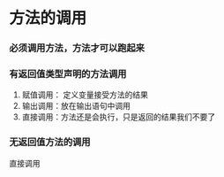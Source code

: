 # 方法的调用

### 必须调用方法，方法才可以跑起来

### 有返回值类型声明的方法调用

1. 赋值调用： 定义变量接受方法的结果
2. 输出调用：放在输出语句中调用
3. 直接调用：方法还是会执行，只是返回的结果我们不要了

### 无返回值方法的调用

直接调用
